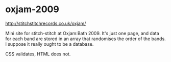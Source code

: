 # oxjam-2009
http://stitchstitchrecords.co.uk/oxjam/

Mini site for stitch-stitch at Oxjam:Bath 2009. It's just one page, and data for each band are stored in an array that randomises the order of the bands. I suppose it really ought to be a database.

CSS validates, HTML does not.
